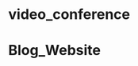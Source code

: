 # video_conference

# Blog_Website
<!-- Hello Everyone I Harshal Honde Doing my Full Stack with Mern stack -->
<!-- See https://harshalhonde.netlify.app for more about Harshal Honde -->


<!-- About this project -->

<!-- This project contain 1 Main files
        1) my-app

    1)Frontend :- In Frontend file I have exicutied all the client side rendering it include many key concept of React, Redux-Toolkit, React-router-dom and many more. I have less code to do more functionality in this project I have use zegocloud for full functinality of video conference.


    * To run the file 
        1) Frontend :- Ensure that this two command you should run in particular frontend folder
            a)npm install
            b)npm start
 -->


 <!-- Created and Writen from Harshal Honde -->

